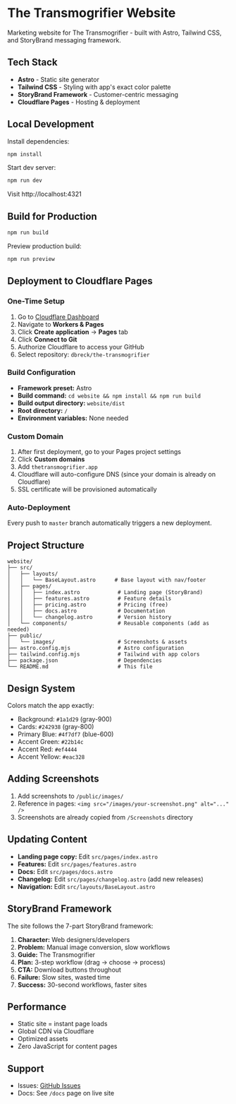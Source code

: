 # The Transmogrifier Website

Marketing website for The Transmogrifier - built with Astro, Tailwind CSS, and StoryBrand messaging framework.

## Tech Stack

- **Astro** - Static site generator
- **Tailwind CSS** - Styling with app's exact color palette
- **StoryBrand Framework** - Customer-centric messaging
- **Cloudflare Pages** - Hosting & deployment

## Local Development

Install dependencies:
```bash
npm install
```

Start dev server:
```bash
npm run dev
```

Visit http://localhost:4321

## Build for Production

```bash
npm run build
```

Preview production build:
```bash
npm run preview
```

## Deployment to Cloudflare Pages

### One-Time Setup

1. Go to [Cloudflare Dashboard](https://dash.cloudflare.com)
2. Navigate to **Workers & Pages**
3. Click **Create application** → **Pages** tab
4. Click **Connect to Git**
5. Authorize Cloudflare to access your GitHub
6. Select repository: `dbreck/the-transmogrifier`

### Build Configuration

- **Framework preset:** Astro
- **Build command:** `cd website && npm install && npm run build`
- **Build output directory:** `website/dist`
- **Root directory:** `/`
- **Environment variables:** None needed

### Custom Domain

1. After first deployment, go to your Pages project settings
2. Click **Custom domains**
3. Add `thetransmogrifier.app`
4. Cloudflare will auto-configure DNS (since your domain is already on Cloudflare)
5. SSL certificate will be provisioned automatically

### Auto-Deployment

Every push to `master` branch automatically triggers a new deployment.

## Project Structure

```
website/
├── src/
│   ├── layouts/
│   │   └── BaseLayout.astro      # Base layout with nav/footer
│   ├── pages/
│   │   ├── index.astro            # Landing page (StoryBrand)
│   │   ├── features.astro         # Feature details
│   │   ├── pricing.astro          # Pricing (free)
│   │   ├── docs.astro             # Documentation
│   │   └── changelog.astro        # Version history
│   └── components/                # Reusable components (add as needed)
├── public/
│   └── images/                    # Screenshots & assets
├── astro.config.mjs               # Astro configuration
├── tailwind.config.mjs            # Tailwind with app colors
├── package.json                   # Dependencies
└── README.md                      # This file
```

## Design System

Colors match the app exactly:
- Background: `#1a1d29` (gray-900)
- Cards: `#242938` (gray-800)
- Primary Blue: `#4f7df7` (blue-600)
- Accent Green: `#22b14c`
- Accent Red: `#ef4444`
- Accent Yellow: `#eac328`

## Adding Screenshots

1. Add screenshots to `/public/images/`
2. Reference in pages: `<img src="/images/your-screenshot.png" alt="..." />`
3. Screenshots are already copied from `/Screenshots` directory

## Updating Content

- **Landing page copy:** Edit `src/pages/index.astro`
- **Features:** Edit `src/pages/features.astro`
- **Docs:** Edit `src/pages/docs.astro`
- **Changelog:** Edit `src/pages/changelog.astro` (add new releases)
- **Navigation:** Edit `src/layouts/BaseLayout.astro`

## StoryBrand Framework

The site follows the 7-part StoryBrand framework:
1. **Character:** Web designers/developers
2. **Problem:** Manual image conversion, slow workflows
3. **Guide:** The Transmogrifier
4. **Plan:** 3-step workflow (drag → choose → process)
5. **CTA:** Download buttons throughout
6. **Failure:** Slow sites, wasted time
7. **Success:** 30-second workflows, faster sites

## Performance

- Static site = instant page loads
- Global CDN via Cloudflare
- Optimized assets
- Zero JavaScript for content pages

## Support

- Issues: [GitHub Issues](https://github.com/dbreck/the-transmogrifier/issues)
- Docs: See `/docs` page on live site
